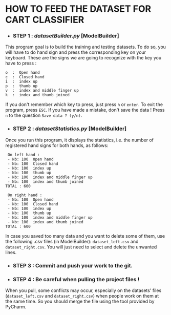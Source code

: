 # HOW TO FEED THE DATASET FOR CART CLASSIFIER

* ### STEP 1 : *datasetBuilder.py* [ModelBuilder]

This program goal is to build the training and testing datasets.
To do so, you will have to do hand sign and press the corresponding key on your keyboard.
These are the signs we are going to recognize with the key you have to press :
```
o  :  Open hand   
c  :  Closed hand  
i  :  index up  
p  :  thumb up  
v  :  index and middle finger up  
k  :  index and thumb joined
```
If you don't remember which key to press, just press `h` or `enter`.
To exit the program, press `ESC`. If you have made a mistake, don't 
save the data !
Press `n` to the question `Save data ? (y/n)`.

* ### STEP 2 : *datasetStatistics.py* [ModelBuilder]

Once you run this program, it displays the statistics, 
i.e. the number of registered hand signs for both hands, as follows:  
```
 On left hand : 
 - Nb: 100 	Open hand
 - Nb: 100 	Closed hand
 - Nb: 100 	index up
 - Nb: 100 	thumb up
 - Nb: 100 	index and middle finger up
 - Nb: 100 	index and thumb joined  
TOTAL : 600

 On right hand : 
 - Nb: 100 	Open hand
 - Nb: 100 	Closed hand
 - Nb: 100 	index up
 - Nb: 100 	thumb up
 - Nb: 100 	index and middle finger up
 - Nb: 100 	index and thumb joined  
TOTAL : 600
```
In case you saved too many data and you want to delete some of them, 
use the following .csv files (in ModelBuilder): `dataset_left.csv`
and `dataset_right.csv`. You will just need to select and delete 
the unwanted lines.  

* ### STEP 3 : Commit and push your work to the git.

* ### STEP 4 : Be careful when pulling the project files !

When you pull, some conflicts may occur, especially on the datasets' files
(`dataset_left.csv` and `dataset_right.csv`) when people work on them
at the same time. So you should merge the file using the tool provided by PyCharm.
